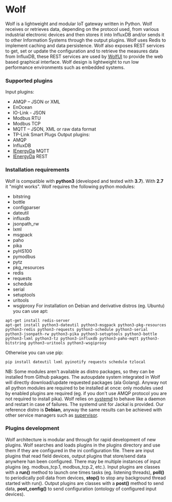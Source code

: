 # Wolf
Wolf is a lightweight and modular IoT gateway written in Python.
Wolf receives or retrieves data, depending on the protocol used, from various industrial electronic devices and then stores it into InfluxDB and/or sends it to other Information Systems through the output plugins.
Wolf uses Redis to implement caching and data persistence. Wolf also exposes REST services to get, set or update the configuration and to retrieve the measures data from InfluxDB, these REST services are used by [WolfUI](https://github.com/myna-project/WolfUI) to provide the web based graphical interface. 
Wolf design is lightweight to run low performance environments such as embedded systems.
### Supported plugins
Input plugins:
* AMQP – JSON or XML
* EnOcean
* IO-Link - JSON
* Modbus RTU
* Modbus TCP
* MQTT – JSON, XML or raw data format
* TP-Link Smart Plugs
Output plugins:
* AMQP
* InfluxDB
* [IEnergyDa](https://github.com/myna-project/IEnergyDa) MQTT
* [IEnergyDa](https://github.com/myna-project/IEnergyDa) REST
### Installation requirements
Wolf is compatible with **python3** (developed and tested with **3.7**). With **2.7** it "might works".
Wolf requires the following python modules:
* bitstring
* bottle
* configparser
* dateutil
* influxdb
* jsonpath_rw
* lxml
* msgpack
* paho
* pika
* pyHS100
* pymodbus
* pytz
* pkg_resources
* redis
* requests
* schedule
* serial
* setuptools
* uritools
* wsgiproxy
For installation on Debian and derivative distros (eg. Ubuntu) you can use apt:
```
apt-get install redis-server
apt-get install python3-dateutil python3-msgpack python3-pkg-resources python3-redis python3-requests python3-schedule python3-serial python3-jsonpath-rw python3-pika python3-setuptools python3-bottle python3-lxml python3-tz python3-influxdb python3-paho-mqtt python3-bitstring python3-uritools python3-wsgiproxy
```
Otherwise you can use pip:
```
pip install dateutil lxml pyinotify requests schedule tzlocal
```
NB: Some modules aren't available as distro packages, so they can be installed from Github pakages. The autoupdate system integrated in Wolf will directly download/update requested packages (ala Golang). Anyway not all python modules are required to be installed at once: only modules used by enabled plugins are required (eg. if you don't use AMQP protocol you are not required to install pika).
Wolf relies on [systemd](https://github.com/systemd/systemd) to behave like a daemon and restart in case of failures. The systemd unit for Jackal is provided. Our reference distro is **Debian**, anyway the same results can be achieved with other service managers such as [supervisor](https://github.com/Supervisor/supervisor).
### Plugins development
Wolf architecture is modular and through for rapid development of new plugins. Wolf searches and loads plugins in the plugins directory and use them if they are configured in the ini configuration file.
There are input plugins that read field devices, output plugins that store/send data anywhere han been configured. There may be multiple instances of input plugins (eg. modbus_tcp.1, modbus_tcp.2, etc.).
Input plugins are classes with a **run()** method to launch one times tasks (eg. listening threads), **poll()** to periodically poll data from devices, **stop()** to stop any background thread started with run().
Output plugins are classes with a **post()** method to send data, **post_config()** to send configuration (ontology of configured input devices).
